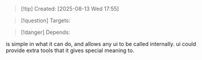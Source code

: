 
>[!tip] Created: [2025-08-13 Wed 17:55]

>[!question] Targets: 

>[!danger] Depends: 

is simple in what it can do, and allows any ui to be called internally.  ui could provide extra tools that it gives special meaning to.